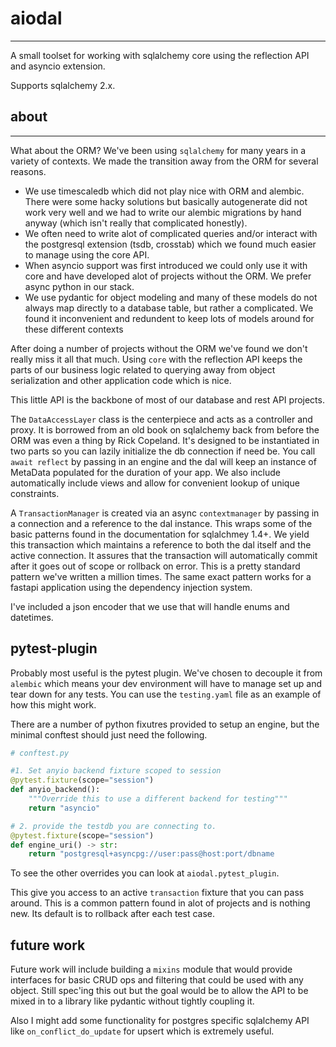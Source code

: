 # aiodal 
--- 
A small toolset for working with sqlalchemy core using the reflection API and asyncio extension. 

Supports sqlalchemy 2.x.  

## about
---- 

What about the ORM? We've been using `sqlalchemy` for many years in a variety of contexts. We made the transition away from the ORM for several reasons. 

* We use timescaledb which did not play nice with ORM and alembic. There were some hacky solutions but basically autogenerate did not work very well and we had to write our alembic migrations by hand anyway (which isn't really that complicated honestly).
* We often need to write alot of complicated queries and/or interact with the postgresql extension (tsdb, crosstab) which we found much easier to manage using the core API.  
* When asyncio support was first introduced we could only use it with core and have developed alot of projects without the ORM. We prefer async python in our stack.  
* We use pydantic for object modeling and many of these models do not always map directly to a database table, but rather a complicated. We found it inconvenient and redundent to keep lots of models around for these different contexts

After doing a number of projects without the ORM we've found we don't really miss it all that much. Using `core` with the reflection API keeps the parts of our business logic related to querying away from object serialization and other application code which is nice.   

This little API is the backbone of most of our database and rest API projects.

The `DataAccessLayer` class is the centerpiece and acts as a controller and proxy. It is borrowed from an old book on sqlalchemy back from before the ORM was even a thing by Rick Copeland. It's designed to be instantiated in two parts so you can lazily initialize the db connection if need be. You call `await reflect` by passing in an engine and the dal will keep an instance of MetaData populated for the duration of your app. We also include automatically include views and allow for convenient lookup of unique constraints.  

A `TransactionManager` is created via an async `contextmanager` by passing in a connection and a reference to the dal instance. This wraps some of the basic patterns found in the documentation for sqlalchmey 1.4+. We yield this transaction which maintains a reference to both the dal itself and the active connection. It assures that the transaction will automatically commit after it goes out of scope or rollback on error. This is a pretty standard pattern we've written a million times. The same exact pattern works for a fastapi application using the dependency injection system.

I've included a json encoder that we use that will handle enums and datetimes.  


## pytest-plugin

Probably most useful is the pytest plugin. We've chosen to decouple it from `alembic` which means your dev environment will have to manage set up and tear down for any tests. You can use the `testing.yaml` file as an example of how this might work.

There are a number of python fixutres provided to setup an engine, but the minimal conftest should just need the following.
```python 
# conftest.py 

#1. Set anyio backend fixture scoped to session 
@pytest.fixture(scope="session")
def anyio_backend():
    """Override this to use a different backend for testing"""
    return "asyncio"

# 2. provide the testdb you are connecting to.
@pytest.fixture(scope="session")
def engine_uri() -> str:
    return "postgresql+asyncpg://user:pass@host:port/dbname

```

To see the other overrides you can look at `aiodal.pytest_plugin`. 

This give you access to an active `transaction` fixture that you can pass around. This is a common pattern found in alot of projects and is nothing new. Its default is to rollback after each test case.  


## future work

Future work will include building a `mixins` module that would provide interfaces for basic CRUD ops and filtering that could be used with any object. Still spec'ing this out but the goal would be to allow the API to be mixed in to a library like pydantic without tightly coupling it. 

Also I might add some functionality for postgres specific sqlalchemy API like `on_conflict_do_update` for upsert which is extremely useful.
